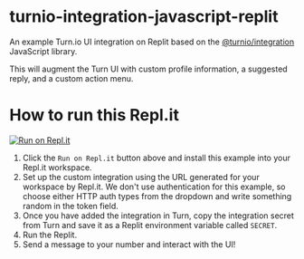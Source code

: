 # turnio-integration-javascript-replit

An example Turn.io UI integration on Replit based on the [@turnio/integration](https://www.npmjs.com/package/@turnio/integration) JavaScript library.

This will augment the Turn UI with custom profile information, a suggested reply, and a custom action menu.

# How to run this Repl.it

[![Run on Repl.it](https://repl.it/badge/github/turnhub/turnio-integration-javascript-replit)](https://repl.it/github/turnhub/turnio-integration-javascript-replit)

1. Click the `Run on Repl.it` button above and install this example into your Repl.it workspace.
1. Set up the custom integration using the URL generated for your workspace by Repl.it. We don't use authentication for this example, so choose either HTTP auth types from the dropdown and write something random in the token field.
1. Once you have added the integration in Turn, copy the integration secret from Turn and save it as a Replit environment variable called `SECRET`.
1. Run the Replit.
1. Send a message to your number and interact with the UI!
